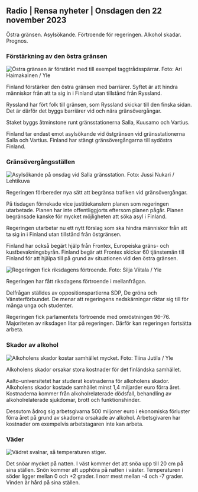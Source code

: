 ## Radio \| Rensa nyheter \| Onsdagen den 22 november 2023

Östra gränsen. Asylsökande. Förtroende för regeringen. Alkohol skadar. Prognos.

### Förstärkning av den östra gränsen

![Östra gränsen är förstärkt med till exempel taggtrådsspärrar. Foto: Ari Haimakainen / Yle](https://images.cdn.yle.fi/image/upload/c_crop,h_3078,w_5472,x_0,y_157/ar_1.7777777777777777,c_fill,g_faces,h_6275,0dpr/q_auto:eco/f_auto/fl_lossy/v1700489748/39-1203622655b691ed016a)

Finland förstärker den östra gränsen med barriärer. Syftet är att hindra människor från att ta sig in i Finland utan tillstånd från Ryssland.

Ryssland har fört folk till gränsen, som Ryssland skickar till den finska sidan. Det är därför det byggs barriärer vid och nära gränsövergångar.

Staket byggs åtminstone runt gränsstationerna Salla, Kuusamo och Vartius.

Finland tar endast emot asylsökande vid östgränsen vid gränsstationerna Salla och Vartius. Finland har stängt gränsövergångarna till sydöstra Finland.

### Gränsövergångsställen

![Asylsökande på onsdag vid Salla gränsstation. Foto: Jussi Nukari / Lehtikuva](https://images.cdn.yle.fi/image/upload/c_crop,h_2879,w_5119,x_0,y_429/ar_1.77777777777777777,c_fill,g_70,h_05,w_1_2r,h_05,w_2r.q_auto:eco/f_auto/fl_lossy/v1700655653/39-1204918655df1f3cef50)

Regeringen förbereder nya sätt att begränsa trafiken vid gränsövergångar.

På tisdagen förnekade vice justitiekanslern planen som regeringen utarbetade. Planen har inte offentliggjorts eftersom planen pågår. Planen begränsade kanske för mycket möjligheten att söka asyl i Finland.

Regeringen utarbetar nu ett nytt förslag som ska hindra människor från att ta sig in i Finland utan tillstånd från östgränsen.

Finland har också begärt hjälp från Frontex, Europeiska gräns- och kustbevakningsbyrån. Finland begär att Frontex skickar 60 tjänstemän till Finland för att hjälpa till på grund av situationen vid den östra gränsen.

![Regeringen fick riksdagens förtroende. Foto: Silja Viitala / Yle](https://images.cdn.yle.fi/image/upload/c_crop,h_2241,w_3983,x_0,y_325/ar_1.7777777777777777,c_fill,g_faces,h_1270,0dpr.q_auto:eco/f_auto/fl_lossy/v1696934704/39-118409465252a7d6dc9d)

Regeringen har fått riksdagens förtroende i mellanfrågan.

Delfrågan ställdes av oppositionspartierna SDP, De gröna och Vänsterförbundet. De menar att regeringens nedskärningar riktar sig till för många unga och studenter.

Regeringen fick parlamentets förtroende med omröstningen 96–76. Majoriteten av riksdagen litar på regeringen. Därför kan regeringen fortsätta arbeta.

### Skador av alkohol

![Alkoholens skador kostar samhället mycket. Foto: Tiina Jutila / Yle](https://images.cdn.yle.fi/image/upload/c_crop,h_2944,w_5235,x_0,y_312/ar_1.7777777777777777,c_fill,g_faces,h_6270,0dprq_auto:eco/f_auto/fl_lossy/v1700406169/39-1203003655a1febe291f)

Alkoholens skador orsakar stora kostnader för det finländska samhället.

Aalto-universitetet har studerat kostnaderna för alkoholens skador. Alkoholens skador kostade samhället minst 1,4 miljarder euro förra året. Kostnaderna kommer från alkoholrelaterade dödsfall, behandling av alkoholrelaterade sjukdomar, brott och funktionshinder.

Dessutom ådrog sig arbetsgivarna 500 miljoner euro i ekonomiska förluster förra året på grund av skadorna orsakade av alkohol. Arbetsgivaren har kostnader om exempelvis arbetstagaren inte kan arbeta.

### Väder

![Vädret svalnar, så temperaturen stiger.](https://images.cdn.yle.fi/image/upload/c_crop,h_1080,w_1919,x_0,y_0/ar_1.77777777777777777,c_fill,g_faces,h_670,h_670,h_670,/dpr_1.0/q_auto:eco/f_auto/fl_lossy/v1700671048/39-1205140655e2e229bced)

Det snöar mycket på natten. I väst kommer det att snöa upp till 20 cm på sina ställen. Snön kommer att upphöra på natten i väster. Temperaturen i söder ligger mellan 0 och +2 grader. I norr mest mellan -4 och -7 grader. Vinden är hård på sina ställen.